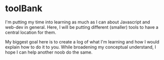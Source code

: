 # toolBank
I'm putting my time into learning as much as I can about Javascript and web-dev in general.  Here, I will be putting different (smaller) tools to have a central location for them.  


My biggest goal here is to create a log of what I'm learning and how I would explain how to do it to you.
   While broadening my conceptual understand, I hope I can help another noob do the same.
